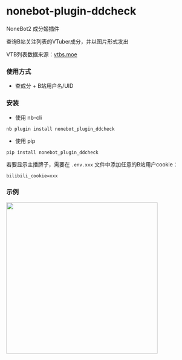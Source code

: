# nonebot-plugin-ddcheck

NoneBot2 成分姬插件

查询B站关注列表的VTuber成分，并以图片形式发出

VTB列表数据来源：[vtbs.moe](https://vtbs.moe/)


### 使用方式

- 查成分 + B站用户名/UID


### 安装

- 使用 nb-cli

```
nb plugin install nonebot_plugin_ddcheck
```

- 使用 pip

```
pip install nonebot_plugin_ddcheck
```

若要显示主播牌子，需要在 `.env.xxx` 文件中添加任意的B站用户cookie：

```
bilibili_cookie=xxx
```


### 示例

<div align="left">
  <img src="https://s2.loli.net/2022/03/20/Nk3jZJgxforHDsu.png" width="400" />
</div>
